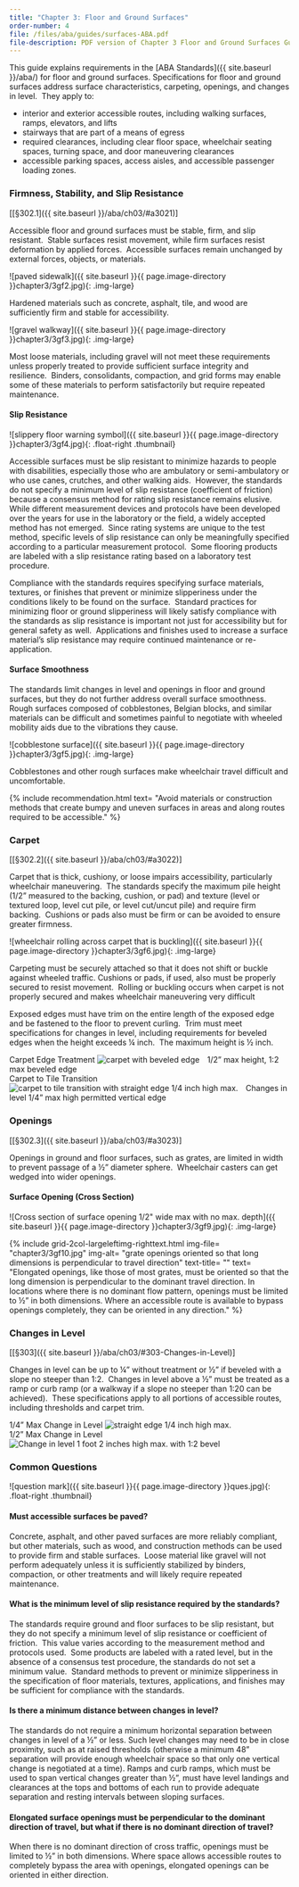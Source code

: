 ```yaml
---
title: "Chapter 3: Floor and Ground Surfaces"
order-number: 4
file: /files/aba/guides/surfaces-ABA.pdf
file-description: PDF version of Chapter 3 Floor and Ground Surfaces Guide
---
```

This guide explains requirements in the [ABA Standards]({{ site.baseurl }}/aba/) for floor and ground surfaces. Specifications for floor and ground surfaces address surface characteristics, carpeting, openings, and changes in level.  They apply to:

-   interior and exterior accessible routes, including walking surfaces, ramps, elevators, and lifts
-   stairways that are part of a means of egress
-   required clearances, including clear floor space, wheelchair seating spaces, turning space, and door maneuvering clearances
-   accessible parking spaces, access aisles, and accessible passenger loading zones.

### Firmness, Stability, and Slip Resistance

[[§302.1]({{ site.baseurl }}/aba/ch03/#a3021)]

Accessible floor and ground surfaces must be stable, firm, and slip resistant.  Stable surfaces resist movement, while firm surfaces resist deformation by applied forces.  Accessible surfaces remain unchanged by external forces, objects, or materials.

![paved sidewalk]({{ site.baseurl }}{{ page.image-directory }}chapter3/3gf2.jpg){: .img-large}

<div class="img-large-caption">Hardened materials such as concrete, asphalt, tile, and wood are sufficiently firm and stable for accessibility.</div>

![gravel walkway]({{ site.baseurl }}{{ page.image-directory }}chapter3/3gf3.jpg){: .img-large}

<div class="img-large-caption">Most loose materials, including gravel will not meet these requirements unless properly treated to provide sufficient surface integrity and resilience.  Binders, consolidants, compaction, and grid forms may enable some of these materials to perform satisfactorily but require repeated maintenance.</div>

#### Slip Resistance

![slippery floor warning symbol]({{ site.baseurl }}{{ page.image-directory }}chapter3/3gf4.jpg){: .float-right .thumbnail}

Accessible surfaces must be slip resistant to minimize hazards to people with disabilities, especially those who are ambulatory or semi-ambulatory or who use canes, crutches, and other walking aids.  However, the standards do not specify a minimum level of slip resistance (coefficient of friction) because a consensus method for rating slip resistance remains elusive.  While different measurement devices and protocols have been developed over the years for use in the laboratory or the field, a widely accepted method has not emerged.  Since rating systems are unique to the test method, specific levels of slip resistance can only be meaningfully specified according to a particular measurement protocol.  Some flooring products are labeled with a slip resistance rating based on a laboratory test procedure.

Compliance with the standards requires specifying surface materials, textures, or finishes that prevent or minimize slipperiness under the conditions likely to be found on the surface.  Standard practices for minimizing floor or ground slipperiness will likely satisfy compliance with the standards as slip resistance is important not just for accessibility but for general safety as well.  Applications and finishes used to increase a surface material’s slip resistance may require continued maintenance or re-application. 

#### Surface Smoothness

The standards limit changes in level and openings in floor and ground surfaces, but they do not further address overall surface smoothness.  Rough surfaces composed of cobblestones, Belgian blocks, and similar materials can be difficult and sometimes painful to negotiate with wheeled mobility aids due to the vibrations they cause. 

![cobblestone surface]({{ site.baseurl }}{{ page.image-directory }}chapter3/3gf5.jpg){: .img-large}

<div class="img-large-caption">Cobblestones and other rough surfaces make wheelchair travel difficult and uncomfortable.</div>

{% include recommendation.html
text= "Avoid materials or construction methods that create bumpy and uneven surfaces in areas and along routes required to be accessible."
%}

### Carpet

[[§302.2]({{ site.baseurl }}/aba/ch03/#a3022)]

Carpet that is thick, cushiony, or loose impairs accessibility, particularly wheelchair maneuvering.  The standards specify the maximum pile height (1/2” measured to the backing, cushion, or pad) and texture (level or textured loop, level cut pile, or level cut/uncut pile) and require firm backing.  Cushions or pads also must be firm or can be avoided to ensure greater firmness. 

![wheelchair rolling across carpet that is buckling]({{ site.baseurl }}{{ page.image-directory }}chapter3/3gf6.jpg){: .img-large}

<div class="img-large-caption">Carpeting must be securely attached so that it does not shift or buckle against wheeled traffic. Cushions or pads, if used, also must be properly secured to resist movement.  Rolling or buckling occurs when carpet is not properly secured and makes wheelchair maneuvering very difficult</div>
  
Exposed edges must have trim on the entire length of the exposed edge and be fastened to the floor to prevent curling.  Trim must meet specifications for changes in level, including requirements for beveled edges when the height exceeds ¼ inch.  The maximum height is ½ inch. 

<div class="grid-container">
  <div class="grid-row">
    <div class="tablet:grid-col">
      <span class="grid-line bold">Carpet Edge Treatment</span>
      <img class="img-full" src="{{ site.baseurl }}{{ page.image-directory }}chapter3/3gf7.jpg" alt="carpet with beveled edge">
      <span class="grid-line text-italic" style="padding: 10px;">1/2” max height, 1:2 max beveled edge</span>
    </div>
    <div class="tablet:grid-col">
      <span class="grid-line bold">Carpet to Tile Transition</span>
      <img class="img-full" src="{{ site.baseurl }}{{ page.image-directory }}chapter3/3gf8.jpg" alt="carpet to tile transition with straight edge 1/4 inch high max.">
      <span class="grid-line text-italic" style="padding: 10px;">	Changes in level 1/4” max high permitted vertical edge</span>
    </div>
  </div>
</div>

### Openings

[[§302.3]({{ site.baseurl }}/aba/ch03/#a3023)]

Openings in ground and floor surfaces, such as grates, are limited in width to prevent passage of a ½” diameter sphere.  Wheelchair casters can get wedged into wider openings. 

#### Surface Opening (Cross Section)

![Cross section of surface opening 1/2" wide max with no max. depth]({{ site.baseurl }}{{ page.image-directory }}chapter3/3gf9.jpg){: .img-large}

{% include grid-2col-largeleftimg-righttext.html
img-file= "chapter3/3gf10.jpg"
img-alt= "grate openings oriented so that long dimensions is perpendicular to travel direction"
text-title= ""
text= "Elongated openings, like those of most grates, must be oriented so that the long dimension is perpendicular to the dominant travel direction.  In locations where there is no dominant flow pattern, openings must be limited to ½” in both dimensions.  Where an accessible route is available to bypass openings completely, they can be oriented in any direction."
%}

### Changes in Level

[[§303]({{ site.baseurl }}/aba/ch03/#303-Changes-in-Level)]

Changes in level can be up to ¼” without treatment or ½” if beveled with a slope no steeper than 1:2.  Changes in level above a ½” must be treated as a ramp or curb ramp (or a walkway if a slope no steeper than 1:20 can be achieved).  These specifications apply to all portions of accessible routes, including thresholds and carpet trim.

<div class="grid-container">
  <div class="grid-row">
    <div class="tablet:grid-col">
      <span class="grid-line bold">1/4” Max Change in Level</span>
      <img class="img-full" src="{{ site.baseurl }}{{ page.image-directory }}chapter3/3gf11.jpg" alt="straight edge 1/4 inch high max.">
    </div>
    <div class="tablet:grid-col">
      <span class="grid-line bold">1/2” Max Change in Level</span>
      <img class="img-full" src="{{ site.baseurl }}{{ page.image-directory }}chapter3/3gf12.jpg" alt="Change in level 1 foot 2 inches high max. with 1:2 bevel">
    </div>
  </div>
</div>

### Common Questions

![question mark]({{ site.baseurl }}{{ page.image-directory }}ques.jpg){: .float-right .thumbnail}

#### Must accessible surfaces be paved?

Concrete, asphalt, and other paved surfaces are more reliably compliant, but other materials, such as wood, and construction methods can be used to provide firm and stable surfaces.  Loose material like gravel will not perform adequately unless it is sufficiently stabilized by binders, compaction, or other treatments and will likely require repeated maintenance.  

#### What is the minimum level of slip resistance required by the standards?

The standards require ground and floor surfaces to be slip resistant, but they do not specify a minimum level of slip resistance or coefficient of friction.  This value varies according to the measurement method and protocols used.  Some products are labeled with a rated level, but in the absence of a consensus test procedure, the standards do not set a minimum value.  Standard methods to prevent or minimize slipperiness in the specification of floor materials, textures, applications, and finishes may be sufficient for compliance with the standards. 

#### Is there a minimum distance between changes in level?

The standards do not require a minimum horizontal separation between changes in level of a ½” or less. Such level changes may need to be in close proximity, such as at raised thresholds (otherwise a minimum 48” separation will provide enough wheelchair space so that only one vertical change is negotiated at a time). Ramps and curb ramps, which must be used to span vertical changes greater than ½”, must have level landings and clearances at the tops and bottoms of each run to provide adequate separation and resting intervals between sloping surfaces. 

#### Elongated surface openings must be perpendicular to the dominant direction of travel, but what if there is no dominant direction of travel?

When there is no dominant direction of cross traffic, openings must be limited to ½” in both dimensions. Where space allows accessible routes to completely bypass the area with openings, elongated openings can be oriented in either direction.
